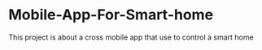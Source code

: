 # Mobile-App-For-Smart-home
This project is about a cross mobile app that use to control a smart home 
